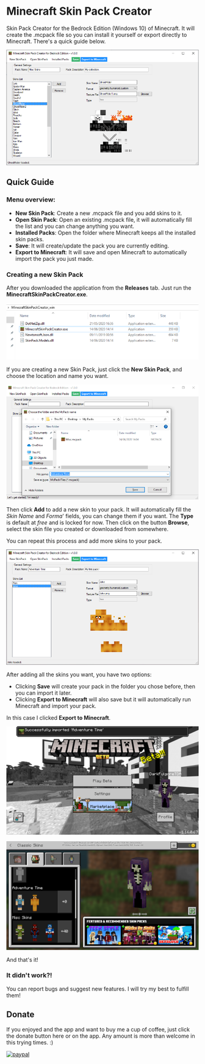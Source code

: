 # Minecraft Skin Pack Creator
Skin Pack Creator for the Bedrock Edition (Windows 10) of Minecraft. It will create the .mcpack file so you can install it yourself or export directly to Minecraft.
There's a quick guide below.

![Alt text](Instructions/0.png "Simple Windows Forms")


## Quick Guide


### Menu overview:

  * **New Skin Pack**: Create a new .mcpack file and you add skins to it. 
  * **Open Skin Pack**: Open an existing .mcpack file, it will automatically fill the list and you can change anything you want. 
  * **Installed Packs**: Open the folder where Minecraft keeps all the installed skin packs. 
  * **Save**: It will create/update the pack you are currently editing. 
  * **Export to Minecraft**: It will save and open Minecraft to automatically import the pack you just made.


### Creating a new Skin Pack
After you downloaded the application from the **Releases** tab. Just run the **MinecraftSkinPackCreator.exe**.

![Alt text](Instructions/1.png "Running the application")

If you are creating a new Skin Pack, just click the **New Skin Pack**, and choose the location and name you want.

![Alt text](Instructions/2.png "Creating a new pack")

Then click **Add** to add a new skin to your pack. It will automatically fill the *Skin Name* and *Forma*' fields, you can change them if you want. The **Type** is default at *free* and is locked for now.
Then click on the button **Browse**, select the skin file you created or downloaded from somewhere.

You can repeat this process and add more skins to your pack.

![Alt text](Instructions/3.png "Added skins")

After adding all the skins you want, you have two options:
* Clicking **Save** will create your pack in the folder you chose before, then you can import it later.
* Clicking **Export to Minecraft** will also save but it will automatically run Minecraft and import your pack.

In this case I clicked **Export to Minecraft**.

![Alt text](Instructions/4.png "Importing...")

![Alt text](Instructions/5.png "It worked!")

And that's it!

### It didn't work?!

You can report bugs and suggest new features. I will try my best to fulfill them!

## Donate

If you enjoyed and the app and want to buy me a cup of coffee, just click the donate button here or on the app. Any amount is more than welcome in this trying times. :)

[![paypal](https://www.paypalobjects.com/en_US/i/btn/btn_donateCC_LG.gif)](https://www.paypal.com/cgi-bin/webscr?cmd=_donations&business=CMXPUT4TV9QWS&currency_code=USD&source=url)

